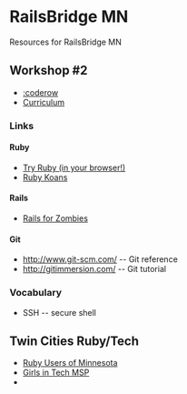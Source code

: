 RailsBridge MN
================================================================================

Resources for RailsBridge MN

Workshop #2
--------------------------------------------------------------------------------

- [:coderow](http://www.coderow.com/)
- [Curriculum](http://curriculum.railsbridge.org)


### Links

#### Ruby

- [Try Ruby (in your browser!)](http://www.tryruby.org/)
- [Ruby Koans](http://rubykoans.com/)

#### Rails

- [Rails for Zombies](http://railsforzombies.com/)

#### Git
- http://www.git-scm.com/ -- Git reference
- http://gitimmersion.com/ -- Git tutorial



### Vocabulary

- SSH -- secure shell

Twin Cities Ruby/Tech
--------------------------------------------------------------------------------

- [Ruby Users of Minnesota](http://ruby.mn/)
- [Girls in Tech MSP](http://gitmsp.org/)
- 
